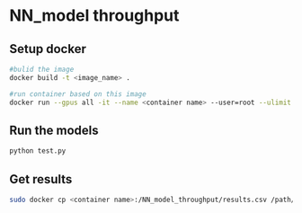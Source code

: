 # NN_model throughput


## Setup docker
```bash
#bulid the image
docker build -t <image_name> .

#run container based on this image
docker run --gpus all -it --name <container name> --user=root --ulimit memlock=-1 --ulimit stack=67108864 --shm-size=10.24gb <image name>
```

## Run the models

```bash
python test.py
```

## Get results
```bash
sudo docker cp <container name>:/NN_model_throughput/results.csv /path/to/your/directory
```